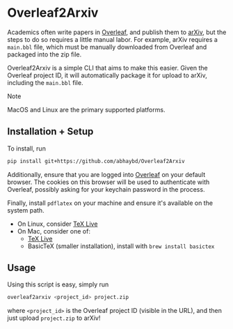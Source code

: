 # Overleaf2Arxiv

Academics often write papers in [Overleaf](https://www.overleaf.com), and publish them to [arXiv](https://arxiv.org), but the steps to do so requires a little manual labor.
For example, arXiv requires a `main.bbl` file, which must be manually downloaded from Overleaf and packaged into the zip file.

Overleaf2Arxiv is a simple CLI that aims to make this easier.
Given the Overleaf project ID, it will automatically package it for upload to arXiv, including the `main.bbl` file.

> [!NOTE]
> MacOS and Linux are the primary supported platforms.

## Installation + Setup

To install, run

```bash
pip install git+https://github.com/abhaybd/Overleaf2Arxiv
```

Additionally, ensure that you are logged into [Overleaf](https://www.overleaf.com) on your default browser.
The cookies on this browser will be used to authenticate with Overleaf, possibly asking for your keychain password in the process.

Finally, install `pdflatex` on your machine and ensure it's available on the system path.
- On Linux, consider [TeX Live](https://www.tug.org/texlive/)
- On Mac, consider one of:
    - [TeX Live](https://www.tug.org/texlive/)
    - BasicTeX (smaller installation), install with `brew install basictex`

## Usage

Using this script is easy, simply run

```bash
overleaf2arxiv <project_id> project.zip
```

where `<project_id>` is the Overleaf project ID (visible in the URL), and then just upload `project.zip` to arXiv!